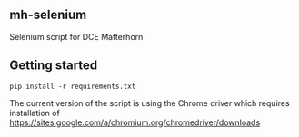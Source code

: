 
## mh-selenium

Selenium script for DCE Matterhorn

## Getting started

`pip install -r requirements.txt`

The current version of the script is using the Chrome driver which requires 
installation of https://sites.google.com/a/chromium.org/chromedriver/downloads
